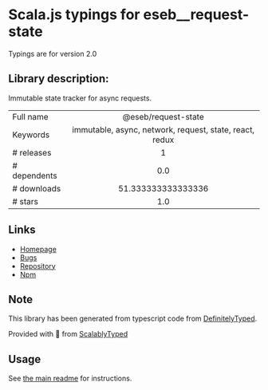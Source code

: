 
# Scala.js typings for eseb__request-state

Typings are for version 2.0

## Library description:
Immutable state tracker for async requests.

|                    |                 |
| ------------------ | :-------------: |
| Full name          | @eseb/request-state |
| Keywords           | immutable, async, network, request, state, react, redux |
| # releases         | 1 |
| # dependents       | 0.0 |
| # downloads        | 51.333333333333336 |
| # stars            | 1.0 |

## Links
- [Homepage](https://github.com/eseb/request-state#readme)
- [Bugs](https://github.com/eseb/request-state/issues)
- [Repository](https://github.com/eseb/request-state)
- [Npm](https://www.npmjs.com/package/%40eseb%2Frequest-state)
    


## Note
This library has been generated from typescript code from [DefinitelyTyped](https://definitelytyped.org).

Provided with :purple_heart: from [ScalablyTyped](https://github.com/oyvindberg/ScalablyTyped)

## Usage
See [the main readme](../../readme.md) for instructions.


